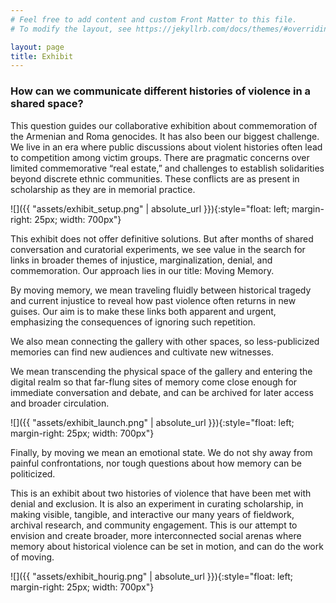 ```yaml
---
# Feel free to add content and custom Front Matter to this file.
# To modify the layout, see https://jekyllrb.com/docs/themes/#overriding-theme-defaults

layout: page
title: Exhibit
---
```


### How can we communicate different histories of violence in a shared space?

This question guides our collaborative exhibition about commemoration of the Armenian and Roma genocides. It has also been our biggest challenge. We live in an era where public discussions about violent histories often lead to competition among victim groups. There are pragmatic concerns over limited commemorative “real estate,” and challenges to establish solidarities beyond discrete ethnic communities. These conflicts are as present in scholarship as they are in memorial practice.

![]({{ "assets/exhibit_setup.png" | absolute_url }}){:style="float: left; margin-right: 25px; width: 700px"}

This exhibit does not offer definitive solutions. But after months of shared conversation and curatorial experiments, we see value in the search for links in broader themes of injustice, marginalization, denial, and commemoration. Our approach lies in our title: Moving Memory.

By moving memory, we mean traveling fluidly between historical tragedy and current injustice to reveal how past violence often returns in new guises. Our aim is to make these links both apparent and urgent, emphasizing the consequences of ignoring such repetition.

We also mean connecting the gallery with other spaces, so less-publicized memories can find new audiences and cultivate new witnesses.

We mean transcending the physical space of the gallery and entering the digital realm so that far-flung sites of memory come close enough for immediate conversation and debate, and can be archived for later access and broader circulation.

![]({{ "assets/exhibit_launch.png" | absolute_url }}){:style="float: left; margin-right: 25px; width: 700px"}

Finally, by moving we mean an emotional state. We do not shy away from painful confrontations, nor tough questions about how memory can be politicized.

This is an exhibit about two histories of violence that have been met with denial and exclusion. It is also an experiment in curating scholarship, in making visible, tangible, and interactive our many years of fieldwork, archival research, and community engagement. This is our attempt to envision and create broader, more interconnected social arenas where memory about historical violence can be set in motion, and can do the work of moving.

![]({{ "assets/exhibit_hourig.png" | absolute_url }}){:style="float: left; margin-right: 25px; width: 700px"}
